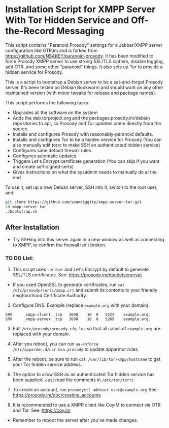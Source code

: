 Installation Script for XMPP Server With Tor Hidden Service and Off-the-Record Messaging
===================

This script contains "Paranoid Prosody" settings for a Jabber/XMPP server configuration like OTR.im and is forked from https://github.com/NSAKEY/paranoid-prosody. It has been modified to force Prosody XMPP server to use strong SSL/TLS ciphers, disable logging, add OTR, and some other "paranoid" things. It also sets up Tor to provide a hidden service for Prosody.

This is a script to bootstrap a Debian server to be a set-and-forget Prosody server. It's been tested on Debian Bookworm and should work on any other maintained version (with minor tweaks for release and package names).

This script performs the following tasks:

* Upgrades all the software on the system
* Adds the deb.torproject.org and the packages.prosody.im/debian repositories to apt, so Prosody and Tor updates come directly from the source.
* Installs and configures Prosody with reasonably-paranoid defaults.
* Installs and configures Tor to be a hidden service for Prosody (You can also manually edit torrc to make SSH an authenticated hidden service)
* Configures sane default firewall rules
* Configures automatic updates
* Triggers Let's Encrypt certificate generation (You can skip if you want and create self-signed certs)
* Gives instructions on what the sysadmin needs to manually do at the end

To use it, set up a new Debian server, SSH into it, switch to the root user, and:

```sh
git clone https://github.com/seandiggity/xmpp-server-tor.git
cd xmpp-server-tor
./bootstrap.sh
```

## After Installation
* Try SSHing into this server again in a new window as well as connecting to XMPP, to confirm the firewall isn't broken.

### TO DO List:
1. This script uses `certbot` and Let's Encrypt by default to generate SSL/TLS certificates. See: https://prosody.im/doc/letsencrypt

  * If you used OpenSSL to generate certificates, run `cat /etc/prosody/certs/xmpp.crt` and submit its contents to your friendly neighborhood Certificate Authority.

2. Configure DNS. Example (replace `example.org` with your domain):

```
SRV 	_xmpp-client._tcp 	3600 	10 	0 	5222 	example.org.
SRV 	_xmpp-server._tcp 	3600  	10 	0 	5269 	example.org.
```

3. Edit `/etc/prosody/prosody.cfg.lua` so that all cases of `example.org` are replaced with your domain.

4. After you reboot, you can run `aa-enforce /etc/apparmor.d/usr.bin.prosody` to update apparmor rules.

5. After the reboot, be sure to run `cat /var/lib/tor/xmpp/hostname` to get your Tor hidden service address.

6. The option to allow SSH as an authenticated Tor hidden service has been supplied. Just read the comments in `/etc/tor/torrc`

7. To create an account, run `prosodyctl adduser user@example.org` See: https://prosody.im/doc/creating_accounts

8. It is recommended to use a XMPP client like CoyIM to connect via OTR and Tor. See: https://coy.im

* Remember to reboot the server after you've made changes.
